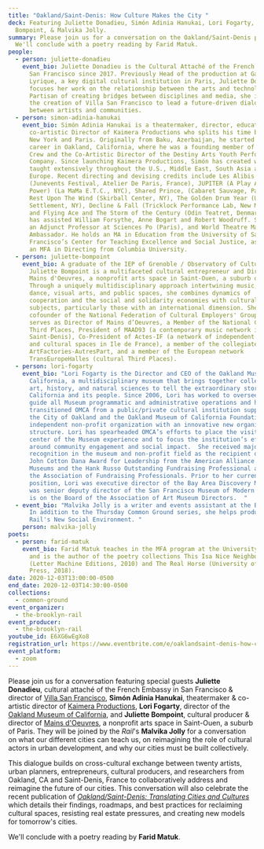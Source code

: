 ```yaml
---
title: "Oakland/Saint-Denis: How Culture Makes the City "
deck: Featuring Juliette Donadieu, Simón Adinia Hanukai, Lori Fogarty, Juliette
  Bompoint, & Malvika Jolly.
summary: Please join us for a conversation on the Oakland/Saint-Denis project.
  We'll conclude with a poetry reading by Farid Matuk.
people:
  - person: juliette-donadieu
    event_bio: Juliette Donadieu is the Cultural Attaché of the French Embassy in
      San Francisco since 2017. Previously Head of the production at Gaîté
      Lyrique, a key digital cultural institution in Paris, Juliette Donadieu
      focuses her work on the relationship between the arts and technology.
      Partisan of creating bridges between disciplines and media, she initiated
      the creation of Villa San Francisco to lead a future-driven dialogue
      between artists and communities.
  - person: simon-adinia-hanukai
    event_bio: Simón Adinia Hanukai is a theatermaker, director, educator, and
      co-artistic Director of Kaimera Productions who splits his time between
      New York and Paris. Originally from Baku, Azerbaijan, he started his
      career in Oakland, California, where he was a founding member of headRush
      Crew and the Co-Artistic Director of the Destiny Arts Youth Performance
      Company. Since launching Kaimera Productions, Simón has created work and
      taught extensively throughout the U.S., Middle East, South Asia and
      Europe. Recent directing and devising credits include Les Alibis
      (Junevents Festival, Atelier De Paris, France), JUPITER (A Play About
      Power) (La MaMa E.T.C., NYC), Shared Prince, (Cabaret Sauvage, Paris),
      Rest Upon The Wind (Skirball Center, NY), The Golden Drum Year (University
      Settlement, NY), Decline & Fall (Tricklock Performance Lab, New Mexico)
      and Flying Ace and The Storm of the Century (Odin Teatret, Denmark). He
      has assisted William Forsythe, Anne Bogart and Robert Woodruff. Simón is
      an Adjunct Professor at Sciences Po (Paris), and World Theatre Map
      Ambassador. He holds an MA in Education from the University of San
      Francisco’s Center for Teaching Excellence and Social Justice, as well as
      an MFA in Directing from Columbia University.
  - person: juliette-bompoint
    event_bio: A graduate of the IEP of Grenoble / Observatory of Cultural Policies,
      Juliette Bompoint is a multifaceted cultural entrepreneur and Director of
      Mains d'Oeuvres, a nonprofit arts space in Saint-Ouen, a suburb of Paris.
      Through a uniquely multidisciplinary approach intertwining music, theater,
      dance, visual arts, and public spaces, she combines dynamics of
      cooperation and the social and solidarity economies with cultural
      subjects, particularly those with an international dimension. She is
      cofounder of the National Federation of Cultural Employers' Groups and
      serves as Director of Mains d’Oeuvres, a Member of the National Council of
      Third Places, President of MAAD93 (a contemporary music network in Seine
      Saint-Denis), Co-President of Actes-IF (a network of independent artistic
      and cultural spaces in Ile de France), a member of the collegiate body of
      ArtFactories-AutresPart, and a member of the European network
      TransEuropeHalles (cultural Third Places).
  - person: lori-fogarty
    event_bio: "Lori Fogarty is the Director and CEO of the Oakland Museum of
      California, a multidisciplinary museum that brings together collections of
      art, history, and natural sciences to tell the extraordinary stories of
      California and its people. Since 2006, Lori has worked to oversee and
      guide all Museum programmatic and administrative operations and has
      transitioned OMCA from a public/private cultural institution supported by
      the City of Oakland and the Oakland Museum of California Foundation to an
      independent non-profit organization with an innovative new organizational
      structure. Lori has spearheaded OMCA’s efforts to place the visitor at the
      center of the Museum experience and to focus the institution’s efforts
      around community engagement and social impact.  She received major
      recognition in the museum and non-profit field as the recipient of the
      John Cotton Dana Award for Leadership from the American Alliance of
      Museums and the Hank Russo Outstanding Fundraising Professional award from
      the Association of Fundraising Professionals. Prior to her current
      position, Lori was executive director of the Bay Area Discovery Museum and
      was senior deputy director of the San Francisco Museum of Modern Art. Lori
      is on the Board of the Association of Art Museum Directors.  "
  - event_bio: "Malvika Jolly is a writer and events assistant at the Brooklyn Rail.
      In addition to the Thursday Common Ground series, she helps produce the
      Rail's New Social Environment. "
    person: malvika-jolly
poets:
  - person: farid-matuk
    event_bio: Farid Matuk teaches in the MFA program at the University of Arizona
      and is the author of the poetry collections This Isa Nice Neighborhood
      (Letter Machine Editions, 2010) and The Real Horse (University of Arizona
      Press, 2018).
date: 2020-12-03T13:00:00-0500
end_date: 2020-12-03T14:30:00-0500
collections:
  - common-ground
event_organizer:
  - the-brooklyn-rail
event_producer:
  - the-brooklyn-rail
youtube_id: E6XG6wEgXo8
registration_url: https://www.eventbrite.com/e/oaklandsaint-denis-how-culture-makes-the-city-tickets-130620879567
event_platform:
  - zoom
---
```

Please join us for a conversation featuring special guests **Juliette Donadieu**, cultural attaché of the French Embassy in San Francisco & director of [Villa San Francisco](https://www.villasanfrancisco.org/), **Simón Adinia Hanukai**, theatermaker & co-artistic director of [Kaimera Productions](https://www.kaimeraproductions.com/), **Lori Fogarty**, director of the [Oakland Museum of California](https://museumca.org/), and **Juliette Bompoint**, cultural producer & director of [Mains d'Oeuvres](https://www.mainsdoeuvres.org/?lang=fr), a nonprofit arts space in Saint-Ouen, a suburb of Paris. They will be joined by the *Rail*'s **Malvika Jolly** for a conversation on what our different cities can teach us, on reimagining the role of cultural actors in urban development, and why our cities must be built collectively. 

This dialogue builds on [](https://www.oaklandsaintdenis.org/)cross-cultural exchange between twenty artists, urban planners, entrepreneurs, cultural producers, and researchers from Oakland, CA and Saint-Denis, France to collaboratively address and reimagine the future of our cities. This conversation will also celebrate the recent publication of *[Oakland/Saint-Denis: Translating Cities and Cultures](https://static1.squarespace.com/static/5ec5d999509f0e0bb206c111/t/5f80e21c0f1813023b039164/1602282026779/oakland_stdenis_web_Publication2020.pdf)* which details their findings, roadmaps, and best practices for reclaiming cultural spaces, resisting real estate pressures, and creating new models for tomorrow's cities.

We'll conclude with a poetry reading by **Farid Matuk**.